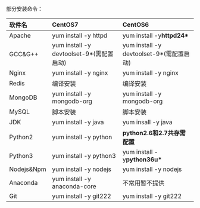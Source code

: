 部分安装命令：

| 软件名 | CentOS7 | CentOS6 |
| :--- | :--- | :--- |
| Apache | yum install -y httpd | yum install -y**httpd24\*** |
| GCC&G++ | yum install -y devtoolset-9\*\(需配置启动\) | yum install -y devtoolset-9\*\(需配置启动\) |
| Nginx | yum install -y nginx | yum install -y nginx |
| Redis | 编译安装 | 编译安装 |
| MongoDB | yum install -y mongodb-org | yum install -y mongodb-org |
| MySQL | 脚本安装 | 脚本安装 |
| JDK | yum install -y java | yum insall -y java |
| Python2 | yum install -y python | **python2.6和2.7共存需配置** |
| Python3 | yum install -y python3 | yum install -y**python36u\*** |
| Nodejs&Npm | yum install -y nodejs | yum install -y nodejs |
| Anaconda | yum install -y anaconda-core | 不常用暂不提供 |
| Git | yum install -y git222 | yum install -y git222 |



